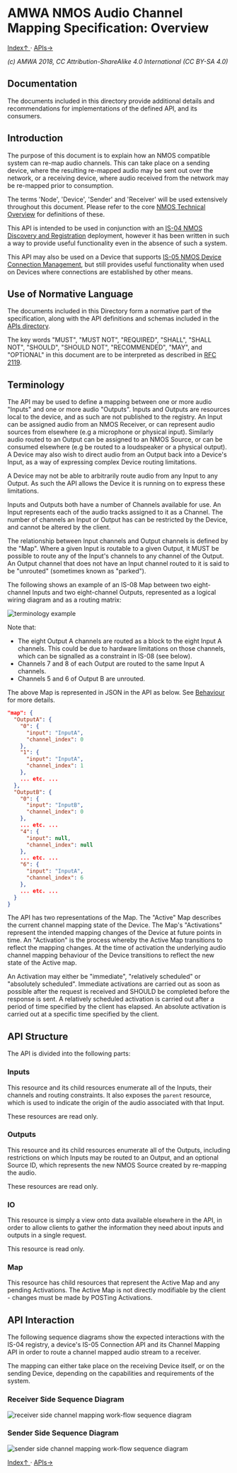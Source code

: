 # AMWA NMOS Audio Channel Mapping Specification: Overview
[ Index↑ ](..) · [APIs→](2.0._APIs.md)

_(c) AMWA 2018, CC Attribution-ShareAlike 4.0 International (CC BY-SA 4.0)_

## Documentation

The documents included in this directory provide additional details and recommendations for implementations of the defined API, and its consumers.

## Introduction

The purpose of this document is to explain how an NMOS compatible system can re-map audio channels. This can take place on a sending device, where the resulting re-mapped audio may be sent out over the network, or a receiving device, where audio received from the network may be re-mapped prior to consumption.

The terms 'Node', 'Device', 'Sender' and 'Receiver' will be used extensively throughout this document. Please refer to the core [NMOS Technical Overview](https://amwa-tv.github.io/nmos/branches/master/NMOS_Technical_Overview.html) for definitions of these.

This API is intended to be used in conjunction with an [IS-04 NMOS Discovery and Registration](https://github.com/AMWA-TV/nmos-discovery-registration) deployment, however it has been written in such a way to provide useful functionality even in the absence of such a system.

This API may also be used on a Device that supports [IS-05 NMOS Device Connection Management](https://github.com/AMWA-TV/nmos-device-connection-management), but still provides useful functionality when used on Devices where connections are established by other means.

## Use of Normative Language
The documents included in this Directory form a normative part of the specification, along with the API definitions and schemas included in the [APIs directory](../APIs).

The key words "MUST", "MUST NOT", "REQUIRED", "SHALL", "SHALL NOT", "SHOULD", "SHOULD NOT", "RECOMMENDED", "MAY", and "OPTIONAL" in this document are to be interpreted as described in [RFC 2119](https://tools.ietf.org/html/rfc2119).

## Terminology

The API may be used to define a mapping between one or more audio "Inputs" and one or more audio "Outputs". Inputs and Outputs are resources local to the device, and as such are not published to the registry. An Input can be assigned audio from an NMOS Receiver, or can represent audio sources from elsewhere (e.g a microphone or physical input). Similarly audio routed to an Output can be assigned to an NMOS Source, or can be consumed elsewhere (e.g be routed to a loudspeaker or a physical output). A Device may also wish to direct audio from an Output back into a Device's Input, as a way of expressing complex Device routing limitations.

A Device may not be able to arbitrarily route audio from any Input to any Output. As such the API allows the Device it is running on to express these limitations.

Inputs and Outputs both have a number of Channels available for use. An Input represents each of the audio tracks assigned to it as a Channel. The number of channels an Input or Output has can be restricted by the Device, and cannot be altered by the client.

The relationship between Input channels and Output channels is defined by the "Map". Where a given Input is routable to a given Output, it MUST be possible to route any of the Input's channels to any channel of the Output. An Output channel that does not have an Input channel routed to it is said to be "unrouted" (sometimes known as "parked").

The following shows an example of an IS-08 Map between two eight-channel Inputs and two eight-channel Outputs, represented as a logical wiring diagram and as a routing matrix:

![terminology example](images/map-examples/terminology.png "Terminology example")

Note that:

- The eight Output A channels are routed as a block to the eight Input A channels. This could be due to hardware limitations on those channels, which can be signalled as a constraint in IS-08 (see below).
- Channels 7 and 8 of each Output are routed to the same Input A channels.
- Channels 5 and 6 of Output B are unrouted.


The above Map is represented in JSON in the API as below. See [Behaviour](4.0._Behaviour.md) for more details.

```json
"map": {
  "OutputA": {
    "0": {
      "input": "InputA",
      "channel_index": 0
    },
    "1": {
      "input": "InputA",
      "channel_index": 1
    },
    ... etc. ...
  },
  "OutputB": {
    "0": {
      "input": "InputB",
      "channel_index": 0
    },
    ... etc. ...
    "4": {
      "input": null,
      "channel_index": null
    },
    ... etc. ...
    "6": {
      "input": "InputA",
      "channel_index": 6
    },
    ... etc. ...
  }
}
```

The API has two representations of the Map. The "Active" Map describes the current channel mapping state of the Device. The Map's "Activations" represent the intended mapping changes of the Device at future points in time. An "Activation" is the process whereby the Active Map transitions to reflect the mapping changes. At the time of activation the underlying audio channel mapping behaviour of the Device transitions to reflect the new state of the Active map.

An Activation may either be "immediate", "relatively scheduled" or "absolutely scheduled". Immediate activations are carried out as soon as possible after the request is received and SHOULD be completed before the response is sent. A relatively scheduled activation is carried out after a period of time specified by the client has elapsed. An absolute activation is carried out at a specific time specified by the client.

## API Structure

The API is divided into the following parts:

### Inputs

This resource and its child resources enumerate all of the Inputs, their channels and routing constraints. It also exposes the `parent` resource, which is used to indicate the origin of the audio associated with that Input.

These resources are read only.

### Outputs

This resource and its child resources enumerate all of the Outputs, including restrictions on which Inputs may be routed to an Output, and an optional Source ID, which represents the new NMOS Source created by re-mapping the audio.

These resources are read only.

### IO

This resource is simply a view onto data available elsewhere in the API, in order to allow clients to gather the information they need about inputs and outputs in a single request.

This resource is read only.

### Map

This resource has child resources that represent the Active Map and any pending Activations. The Active Map is not directly modifiable by the client - changes must be made by POSTing Activations.

## API Interaction

The following sequence diagrams show the expected interactions with the IS-04 registry, a device's IS-05 Connection API and its Channel Mapping API in order to route a channel mapped audio stream to a receiver.

The mapping can either take place on the receiving Device itself, or on the sending Device, depending on the capabilities and requirements of the system.

### Receiver Side Sequence Diagram

![receiver side channel mapping work-flow sequence diagram](images/sequence-diagrams/receiver-sequence.png "Receiver Side Sequence Diagram")

### Sender Side Sequence Diagram

![sender side channel mapping work-flow sequence diagram](images/sequence-diagrams/sender-sequence.png "Sender Side Sequence Diagram")

[ Index↑ ](..) · [APIs→](2.0._APIs.md)
